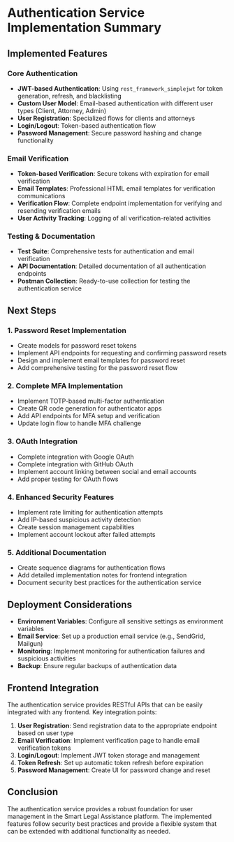 # Authentication Service Implementation Summary

## Implemented Features

### Core Authentication
- **JWT-based Authentication**: Using `rest_framework_simplejwt` for token generation, refresh, and blacklisting
- **Custom User Model**: Email-based authentication with different user types (Client, Attorney, Admin)
- **User Registration**: Specialized flows for clients and attorneys
- **Login/Logout**: Token-based authentication flow
- **Password Management**: Secure password hashing and change functionality

### Email Verification
- **Token-based Verification**: Secure tokens with expiration for email verification
- **Email Templates**: Professional HTML email templates for verification communications
- **Verification Flow**: Complete endpoint implementation for verifying and resending verification emails
- **User Activity Tracking**: Logging of all verification-related activities

### Testing & Documentation
- **Test Suite**: Comprehensive tests for authentication and email verification
- **API Documentation**: Detailed documentation of all authentication endpoints
- **Postman Collection**: Ready-to-use collection for testing the authentication service

## Next Steps

### 1. Password Reset Implementation
- Create models for password reset tokens
- Implement API endpoints for requesting and confirming password resets
- Design and implement email templates for password reset
- Add comprehensive testing for the password reset flow

### 2. Complete MFA Implementation
- Implement TOTP-based multi-factor authentication
- Create QR code generation for authenticator apps
- Add API endpoints for MFA setup and verification
- Update login flow to handle MFA challenge

### 3. OAuth Integration
- Complete integration with Google OAuth
- Complete integration with GitHub OAuth
- Implement account linking between social and email accounts
- Add proper testing for OAuth flows

### 4. Enhanced Security Features
- Implement rate limiting for authentication attempts
- Add IP-based suspicious activity detection
- Create session management capabilities
- Implement account lockout after failed attempts

### 5. Additional Documentation
- Create sequence diagrams for authentication flows
- Add detailed implementation notes for frontend integration
- Document security best practices for the authentication service

## Deployment Considerations

- **Environment Variables**: Configure all sensitive settings as environment variables
- **Email Service**: Set up a production email service (e.g., SendGrid, Mailgun)
- **Monitoring**: Implement monitoring for authentication failures and suspicious activities
- **Backup**: Ensure regular backups of authentication data

## Frontend Integration

The authentication service provides RESTful APIs that can be easily integrated with any frontend. Key integration points:

1. **User Registration**: Send registration data to the appropriate endpoint based on user type
2. **Email Verification**: Implement verification page to handle email verification tokens
3. **Login/Logout**: Implement JWT token storage and management
4. **Token Refresh**: Set up automatic token refresh before expiration
5. **Password Management**: Create UI for password change and reset

## Conclusion

The authentication service provides a robust foundation for user management in the Smart Legal Assistance platform. The implemented features follow security best practices and provide a flexible system that can be extended with additional functionality as needed. 